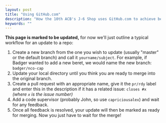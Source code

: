 ```yaml
---
layout: post
title: "Using GitHub.com"
description: "How the 10th ACB's J-6 Shop uses GitHub.com to achieve better development"
keywords: ""
---
```


**This page is marked to be updated,** for now we'll just outline a typical workflow for an update to a repo:
1. Create a new branch from the one you wish to update (usually "master" or the default branch) and call it `yourname/subject`. For example, if Badger wanted to add a new beret, we would name the new branch: `badger/nco-cap`
2. Update your local directory until you think you are ready to merge into the original branch.
3. Create a pull request with an appropriate name, give it the `pr/rdy` label and enter this in the description if it has a related issue: `closes #x` _(where `x` is the issue number)_
4. Add a code supervisor (probably John, so use `capriciousalex`) and wait for any feedback.
5. Once all feedback is resolved, your update will then be marked as ready for merging. Now you just have to wait for the merge!